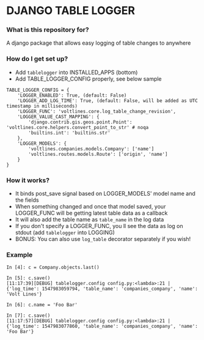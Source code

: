 #  DJANGO TABLE LOGGER #


### What is this repository for? ###

A django package that allows easy logging of table changes to anywhere


### How do I get set up? ###

* Add `tablelogger` into INSTALLED_APPS (bottom)
* Add TABLE_LOGGER_CONFIG properly, see below sample

```
TABLE_LOGGER_CONFIG = {
    'LOGGER_ENABLED': True, (default: False)
    'LOGGER_ADD_LOG_TIME': True, (default: False, will be added as UTC timestamp in milliseconds)
    'LOGGER_FUNC': 'voltlines.core.log_table_change_revision',
    'LOGGER_VALUE_CAST_MAPPING': {
        'django.contrib.gis.geos.point.Point': 'voltlines.core.helpers.convert_point_to_str' # noqa
        'builtins.int': 'builtins.str'
    },
    'LOGGER_MODELS': {
        'voltlines.companies.models.Company': ['name']
        'voltlines.routes.models.Route': ['origin', 'name']
    }
}
```

### How it works? ###

* It binds post_save signal based on LOGGER_MODELS' model name and the fields
* When something changed and once that model saved, your LOGGER_FUNC will be getting
latest table data as a callback
* It will also add the table name as `table_name` in the log data
* If you don't specify a LOGGER_FUNC, you ll see the data as log on stdout (add `tablelogger` into LOGGING)
* BONUS: You can also use `log_table` decorator separately if you wish!


### Example ###

```
In [4]: c = Company.objects.last()

In [5]: c.save()
[11:17:39][DEBUG] tablelogger.config config.py:<lambda>:21 | {'log_time': 1547983059794, 'table_name': 'companies_company', 'name': 'Volt Lines'}

In [6]: c.name = 'Foo Bar'

In [7]: c.save()
[11:17:57][DEBUG] tablelogger.config config.py:<lambda>:21 | {'log_time': 1547983077860, 'table_name': 'companies_company', 'name': 'Foo Bar'}
```
